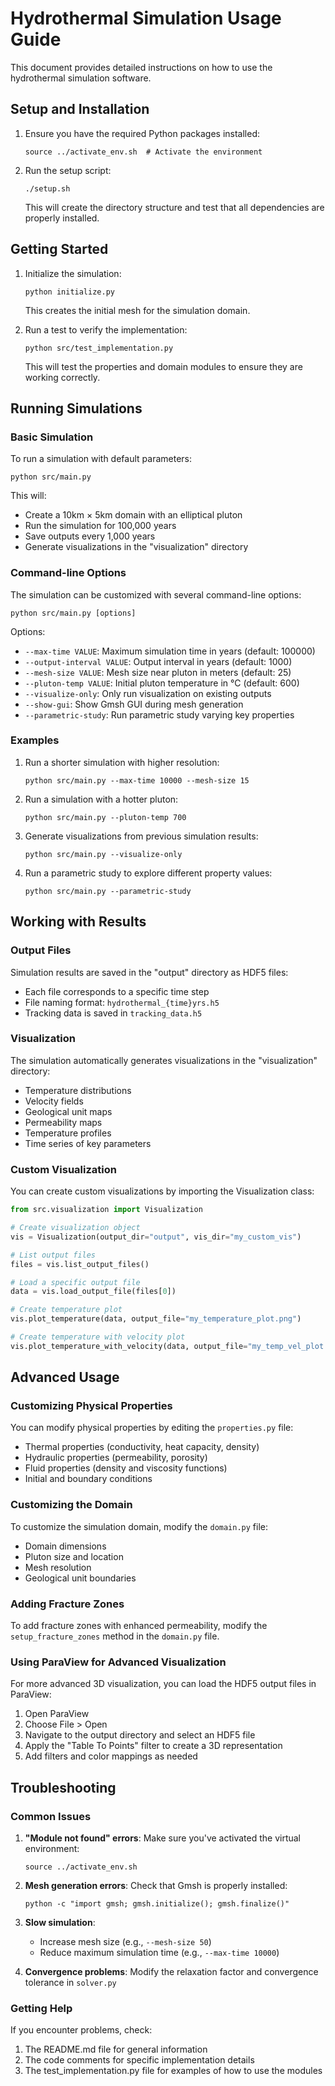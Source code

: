 # Hydrothermal Simulation Usage Guide

This document provides detailed instructions on how to use the hydrothermal simulation software.

## Setup and Installation

1. Ensure you have the required Python packages installed:
   ```
   source ../activate_env.sh  # Activate the environment
   ```

2. Run the setup script:
   ```
   ./setup.sh
   ```
   This will create the directory structure and test that all dependencies are properly installed.

## Getting Started

1. Initialize the simulation:
   ```
   python initialize.py
   ```
   This creates the initial mesh for the simulation domain.

2. Run a test to verify the implementation:
   ```
   python src/test_implementation.py
   ```
   This will test the properties and domain modules to ensure they are working correctly.

## Running Simulations

### Basic Simulation

To run a simulation with default parameters:

```
python src/main.py
```

This will:
- Create a 10km × 5km domain with an elliptical pluton
- Run the simulation for 100,000 years
- Save outputs every 1,000 years
- Generate visualizations in the "visualization" directory

### Command-line Options

The simulation can be customized with several command-line options:

```
python src/main.py [options]
```

Options:
- `--max-time VALUE`: Maximum simulation time in years (default: 100000)
- `--output-interval VALUE`: Output interval in years (default: 1000)
- `--mesh-size VALUE`: Mesh size near pluton in meters (default: 25)
- `--pluton-temp VALUE`: Initial pluton temperature in °C (default: 600)
- `--visualize-only`: Only run visualization on existing outputs
- `--show-gui`: Show Gmsh GUI during mesh generation
- `--parametric-study`: Run parametric study varying key properties

### Examples

1. Run a shorter simulation with higher resolution:
   ```
   python src/main.py --max-time 10000 --mesh-size 15
   ```

2. Run a simulation with a hotter pluton:
   ```
   python src/main.py --pluton-temp 700
   ```

3. Generate visualizations from previous simulation results:
   ```
   python src/main.py --visualize-only
   ```

4. Run a parametric study to explore different property values:
   ```
   python src/main.py --parametric-study
   ```

## Working with Results

### Output Files

Simulation results are saved in the "output" directory as HDF5 files:
- Each file corresponds to a specific time step
- File naming format: `hydrothermal_{time}yrs.h5`
- Tracking data is saved in `tracking_data.h5`

### Visualization

The simulation automatically generates visualizations in the "visualization" directory:
- Temperature distributions
- Velocity fields
- Geological unit maps
- Permeability maps
- Temperature profiles
- Time series of key parameters

### Custom Visualization

You can create custom visualizations by importing the Visualization class:

```python
from src.visualization import Visualization

# Create visualization object
vis = Visualization(output_dir="output", vis_dir="my_custom_vis")

# List output files
files = vis.list_output_files()

# Load a specific output file
data = vis.load_output_file(files[0])

# Create temperature plot
vis.plot_temperature(data, output_file="my_temperature_plot.png")

# Create temperature with velocity plot
vis.plot_temperature_with_velocity(data, output_file="my_temp_vel_plot.png")
```

## Advanced Usage

### Customizing Physical Properties

You can modify physical properties by editing the `properties.py` file:

- Thermal properties (conductivity, heat capacity, density)
- Hydraulic properties (permeability, porosity)
- Fluid properties (density and viscosity functions)
- Initial and boundary conditions

### Customizing the Domain

To customize the simulation domain, modify the `domain.py` file:

- Domain dimensions
- Pluton size and location
- Mesh resolution
- Geological unit boundaries

### Adding Fracture Zones

To add fracture zones with enhanced permeability, modify the `setup_fracture_zones` method in the `domain.py` file.

### Using ParaView for Advanced Visualization

For more advanced 3D visualization, you can load the HDF5 output files in ParaView:

1. Open ParaView
2. Choose File > Open
3. Navigate to the output directory and select an HDF5 file
4. Apply the "Table To Points" filter to create a 3D representation
5. Add filters and color mappings as needed

## Troubleshooting

### Common Issues

1. **"Module not found" errors**:
   Make sure you've activated the virtual environment:
   ```
   source ../activate_env.sh
   ```

2. **Mesh generation errors**:
   Check that Gmsh is properly installed:
   ```
   python -c "import gmsh; gmsh.initialize(); gmsh.finalize()"
   ```

3. **Slow simulation**:
   - Increase mesh size (e.g., `--mesh-size 50`)
   - Reduce maximum simulation time (e.g., `--max-time 10000`)

4. **Convergence problems**:
   Modify the relaxation factor and convergence tolerance in `solver.py`

### Getting Help

If you encounter problems, check:
1. The README.md file for general information
2. The code comments for specific implementation details
3. The test_implementation.py file for examples of how to use the modules